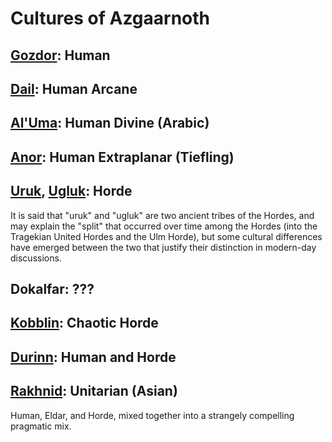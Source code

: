 # Cultures of Azgaarnoth

## [Gozdor](Gozdor.md): Human

## [Dail](Dail.md): Human Arcane

## [Al'Uma](AlUma.md): Human Divine (Arabic)

## [Anor](Anor.md): Human Extraplanar (Tiefling)

## [Uruk](Uruk.md), [Ugluk](Ugluk.md): Horde

It is said that "uruk" and "ugluk" are two ancient tribes of the Hordes, and may explain the "split" that occurred over time among the Hordes (into the Tragekian United Hordes and the Ulm Horde), but some cultural differences have emerged between the two that justify their distinction in modern-day discussions.

## Dokalfar: ???

## [Kobblin](Kobblin.md): Chaotic Horde

## [Durinn](Durinn.md): Human and Horde

## [Rakhnid](Rakhnid.md): Unitarian (Asian)
Human, Eldar, and Horde, mixed together into a strangely compelling pragmatic mix.

